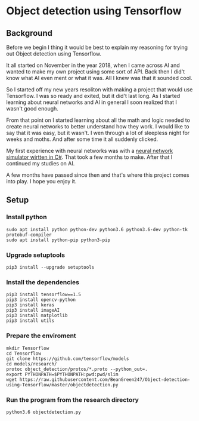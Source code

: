 # Object detection using Tensorflow
## Background
Before we begin I thing it would be best to explain my reasoning for trying out Object detection using Tensorflow.

It all started on November in the year 2018, when I came across AI and wanted to make my own project using some sort of API. Back then I did't know what AI even ment or what it was. All I knew was that it sounded cool. 

So I started off my new years resoliton with making a project that would use Tensorflow. I was so ready and exited, but it did't last long. As I started learning about neural networks and AI in general I soon realized that I wasn't good enough.

From that point on I started learning about all the math and logic needed to create neural networks to better understand how they work. I would like to say that it was easy, but it wasn't. I wen through a lot of sleepless night for weeks and moths. And after some time it all suddenly clicked.

My first experience with neural networks was with a [neural network simulator wirtten in C#](https://github.com/BeanGreen247/neural-network-simulator). That took a few months to make. After that I continued my studies on AI.

A few months have passed since then and that's where this project comes into play. I hope you enjoy it.
## Setup
### Install python
```
sudo apt install python python-dev python3.6 python3.6-dev python-tk protobuf-compiler
sudo apt install python-pip python3-pip 
```
### Upgrade setuptools
```
pip3 install --upgrade setuptools
```
### Install the dependencies
```
pip3 install tensorflow==1.5
pip3 install opencv-python
pip3 install keras
pip3 install imageAI
pip3 install matplotlib
pip3 install utils
```
### Prepare the enviroment
```
mkdir Tensorflow
cd Tensorflow
git clone https://github.com/tensorflow/models
cd models/research/
protoc object_detection/protos/*.proto --python_out=.
export PYTHONPATH=$PYTHONPATH:pwd:pwd/slim
wget https://raw.githubusercontent.com/BeanGreen247/Object-detection-using-Tensorflow/master/objectdetection.py
```
### Run the program from the research directory
```
python3.6 objectdetection.py
```
